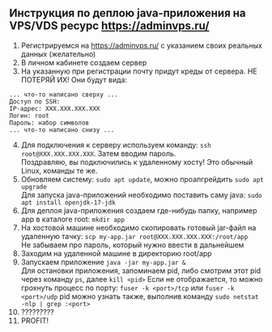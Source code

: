 ## Инструкция по деплою java-приложения на VPS/VDS ресурс https://adminvps.ru/

1. Регистрируемся на https://adminvps.ru/ с указанием своих реальных данных (желательно)
2. В личном кабинете создаем сервер
3. На указанную при регистрации почту придут креды от сервера. НЕ ПОТЕРЯЙ ИХ!  Они будут вида:

```text
... что-то написано сверху ...
Доступ по SSH:
IP-адрес: XXX.XXX.XXX.XXX
Логин: root
Пароль: набор символов
... что-то написано снизу ...
```

4. Для подключения к серверу используем команду: `ssh root@XXX.XXX.XXX.XXX`. Затем вводим пароль.  
   Поздравляю, вы подключились к удаленному хосту! Это обычный Linux, команды те же.
5. Обновляем систему: `sudo apt update`, можно проапгрейдить `sudo apt upgrade`  
   Для запуска java-приложений необходимо поставить саму java: `sudo apt install openjdk-17-jdk`
6. Для деплоя java-приложения создаем где-нибудь папку, например app в каталоге root: `mkdir app`
7. На хостовой машине необходимо скопировать готовый jar-файл на удаленную
   тачку: `scp my-app.jar root@XXX.XXX.XXX.XXX:/root/app`  
   Не забываем про пароль, который нужно ввести в дальнейшем
8. Заходим на удаленной машине в директорию root/app
9. Запускаем приложение `java -jar my-app.jar &`  
   Для остановки приложения, запоминаем pid, либо смотрим этот pid через команду `ps`, далее `kill <pid>`
   Если не отображается, то можно грохнуть процесс по порту: `fuser -k <port>/tcp` или `fuser -k <port>/udp`
   pid можно узнать также, выполнив команду `sudo netstat -nlp | grep :<port>`
10. ?????????
11. PROFIT!
